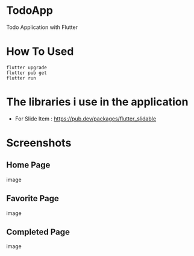 # TodoApp

Todo Application with Flutter

# How To Used

```
flutter upgrade
flutter pub get
flutter run
```
 

# The libraries i use in the application

- For Slide Item : https://pub.dev/packages/flutter_slidable

 # Screenshots
 ## Home Page
 image
 ## Favorite Page
 image
 ## Completed Page
 image
